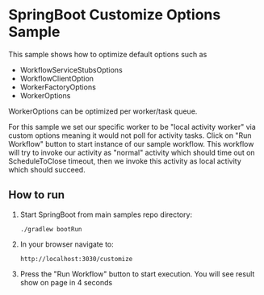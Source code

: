 # SpringBoot Customize Options Sample

This sample shows how to optimize default options such as
* WorkflowServiceStubsOptions
* WorkflowClientOption
* WorkerFactoryOptions
* WorkerOptions

WorkerOptions can be optimized per worker/task queue.

For this sample we set our specific worker to be "local activity worker" via custom options meaning
it would not poll for activity tasks. Click on "Run Workflow" button to start instance of
our sample workflow. This workflow will try to invoke our activity as "normal"
activity which should time out on ScheduleToClose timeout, then we invoke this activity
as local activity which should succeed.

## How to run
1. Start SpringBoot from main samples repo directory:

       ./gradlew bootRun

2. In your browser navigate to:

       http://localhost:3030/customize

3. Press the "Run Workflow" button to start execution. You will see result show on page in 4 seconds